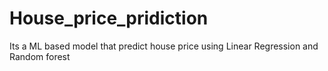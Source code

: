 # House_price_pridiction
Its a ML based model that predict house price using Linear Regression and Random forest
